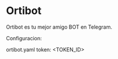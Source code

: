 # Ortibot
Ortibot es tu mejor amigo BOT en Telegram.

Configuracion:

ortibot.yaml
token: <TOKEN_ID>
